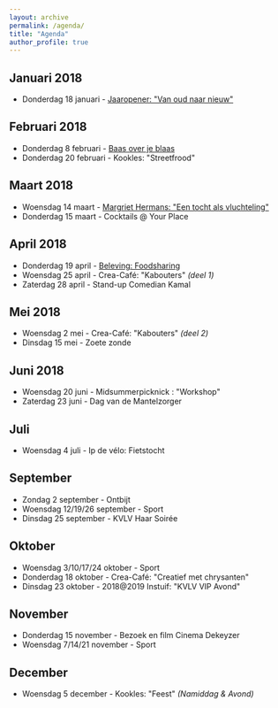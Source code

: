 ```yaml
---
layout: archive
permalink: /agenda/
title: "Agenda"
author_profile: true
---
```


## Januari 2018
- Donderdag 18 januari - [Jaaropener: "Van oud naar nieuw"](/assets/media/agenda/2018-01-18-jaaropener.png)

## Februari 2018
- Donderdag 8 februari - [Baas over je blaas](/assets/media/agenda/2018-01-18-baas-over-je-blaas.jpg)
- Donderdag 20 februari - Kookles: "Streetfrood"

## Maart 2018
- Woensdag 14 maart - [Margriet Hermans: "Een tocht als vluchteling"](/assets/media/agenda/2018-03-14-margriet-hermans.jpg)
- Donderdag 15 maart - Cocktails @ Your Place

## April 2018
- Donderdag 19 april - [Beleving: Foodsharing](/assets/media/agenda/2018-20-02-Streetfood.jpg)
- Woensdag 25 april - Crea-Café: "Kabouters" _(deel 1)_
- Zaterdag 28 april - Stand-up Comedian Kamal

## Mei 2018
- Woensdag 2 mei - Crea-Café: "Kabouters" _(deel 2)_
- Dinsdag 15 mei - Zoete zonde

## Juni 2018
- Woensdag 20 juni - Midsummerpicknick : "Workshop"
- Zaterdag 23 juni - Dag van de Mantelzorger

## Juli
- Woensdag 4 juli - Ip de vélo: Fietstocht

## September
- Zondag 2 september - Ontbijt
- Woensdag 12/19/26 september - Sport
- Dinsdag 25 september - KVLV Haar Soirée

## Oktober
- Woensdag 3/10/17/24 oktober - Sport
- Donderdag 18 oktober - Crea-Café: "Creatief met chrysanten"
- Dinsdag 23 oktober - 2018@2019 Instuif: "KVLV VIP Avond"

## November
- Donderdag 15 november - Bezoek en film Cinema Dekeyzer
- Woensdag 7/14/21 november - Sport

## December
- Woensdag 5 december - Kookles: "Feest" _(Namiddag & Avond)_